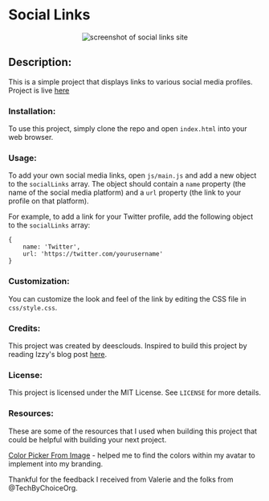 # Social Links

<p align="center" width="800" height="600"><img src="https://user-images.githubusercontent.com/77818241/225765454-dd6588d6-417f-4533-8024-2bbc210213a7.png" alt="screenshot of social links site"/></p>


## Description: 
This is a simple project that displays links to various social media profiles.
Project is live [here](https://deesclouds-social-links.netlify.app/)
### Installation:
To use this project, simply clone the repo and open `index.html` into your web browser.

### Usage: 
To add your own social media links, open `js/main.js` and add a new object to the `socialLinks` array.
The object should contain a `name` property (the name of the social media platform) and a `url` property (the link to your profile on that platform).

For example, to add a link for your Twitter profile, add the following object to the `socialLinks` array:

```
{
    name: 'Twitter',
    url: 'https://twitter.com/yourusername'
}
```
### Customization: 
You can customize the look and feel of the link by editing the CSS file in `css/style.css`.

### Credits:
This project was created by deesclouds.
Inspired to build this project by reading Izzy's blog post [here](https://izayevisuals.hashnode.dev/make-your-own-linktree).

### License:
This project is licensed under the MIT License. See `LICENSE` for more details.


### Resources:

These are some of the resources that I used when building this project that could be helpful with building your next project.

[Color Picker From Image](https://colorpickerfromimage.com/) - helped me to find the colors within my avatar to implement into my branding. 

Thankful for the feedback I received from Valerie and the folks from @TechByChoiceOrg. 
